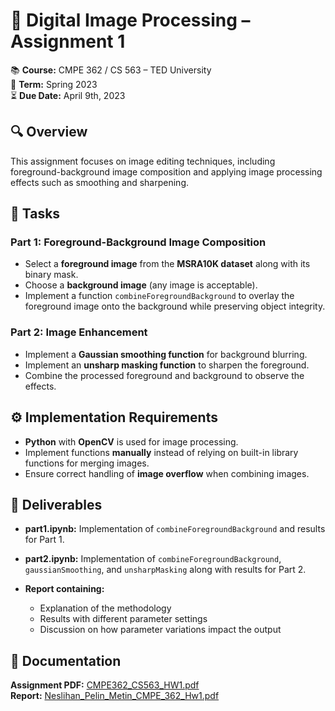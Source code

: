 # 🎯 Digital Image Processing – Assignment 1

📚 **Course:** CMPE 362 / CS 563 – TED University  
📅 **Term:** Spring 2023  
⏳ **Due Date:** April 9th, 2023  

## 🔍 Overview

This assignment focuses on image editing techniques, including foreground-background image composition and applying image processing effects such as smoothing and sharpening.

## 🚀 Tasks

### **Part 1: Foreground-Background Image Composition**
- Select a **foreground image** from the **MSRA10K dataset** along with its binary mask.
- Choose a **background image** (any image is acceptable).
- Implement a function `combineForegroundBackground` to overlay the foreground image onto the background while preserving object integrity.

### **Part 2: Image Enhancement**
- Implement a **Gaussian smoothing function** for background blurring.
- Implement an **unsharp masking function** to sharpen the foreground.
- Combine the processed foreground and background to observe the effects.

## ⚙️ Implementation Requirements

- **Python** with **OpenCV** is used for image processing.
- Implement functions **manually** instead of relying on built-in library functions for merging images.
- Ensure correct handling of **image overflow** when combining images.

## 📂 Deliverables

- **part1.ipynb:** Implementation of `combineForegroundBackground` and results for Part 1.
- **part2.ipynb:** Implementation of `combineForegroundBackground`, `gaussianSmoothing`, and `unsharpMasking` along with results for Part 2.

- **Report containing:**
  - Explanation of the methodology
  - Results with different parameter settings
  - Discussion on how parameter variations impact the output

## 📄 Documentation
 **Assignment PDF:** [CMPE362_CS563_HW1.pdf](./Homework-1/CMPE362_CS563_HW1.pdf)  
 **Report:** [Neslihan_Pelin_Metin_CMPE_362_Hw1.pdf](./Homework-1/NeslihanPelinMetin_CMPE_362_Hw1.pdf)
